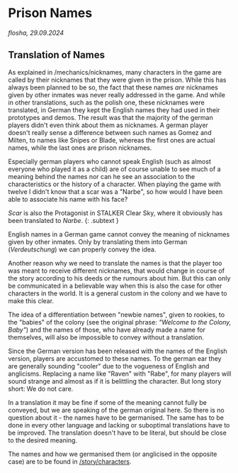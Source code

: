 # Prison Names

*flosha, 29.09.2024*

## Translation of Names

As explained in /mechanics/nicknames, many characters in the game are called by their nicknames that they were given in the prison. While this has always been planned to be so, the fact that these names *are* nicknames given by other inmates was never really addressed in the game. And while in other translations, such as the polish one, these nicknames were translated, in German they kept the English names they had used in their prototypes and demos. The result was that the majority of the german players didn't even think about them as nicknames. A german player doesn't really sense a difference between such names as Gomez and Milten, to names like Snipes or Blade, whereas the first ones are actual names, while the last ones are prison nicknames. 

Especially german players who cannot speak English (such as almost everyone who played it as a child) are of course unable to see much of a meaning behind the names nor can he see an association to the characteristics or the history of a character. When playing the game with twelve I didn't know that a scar was a "Narbe", so how would I have been able to associate his name with his face? 

*Scar* is also the Protagonist in STALKER Clear Sky, where it obviously has been translated to *Narbe*.
{: .subtext }

English names in a German game cannot convey the meaning of nicknames given by other inmates. Only by translating them into German (*Verdeutschung*) we can properly convey the idea. 

Another reason why we need to translate the names is that the player too was meant to receive different nicknames, that would change in course of the story according to his deeds or the rumours about him. But this can only be communicated in a believable way when this is also the case for other characters in the world. It is a general custom in the colony and we have to make this clear. 

The idea of a differentiation between "newbie names", given to rookies, to the "babies" of the colony (see the original phrase: *"Welcome to the Colony, Baby"*) and the names of those, who have already made a name for themselves, will also be impossible to convey without a translation.   

Since the German version has been released with the names of the English version, players are accustomed to these names. To the german ear they are generally sounding "cooler" due to the vogueness of English and anglicisms. Replacing a name like "Raven" with "Rabe", for many players will sound strange and almost as if it is belittling the character. But long story short: We do not care. 

In a translation it may be fine if some of the meaning cannot fully be conveyed, but we are speaking of the german original here. So there is no question about it - the names have to be germanised. The same has to be done in every other language and lacking or suboptimal translations have to be improved. The translation doesn't have to be literal, but should be close to the desired meaning.  

The names and how we germanised them (or anglicised in the opposite case) are to be found in [/story/characters](/story/characters).
